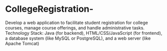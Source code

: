 # CollegeRegistration-
Develop a web application to facilitate student registration for college courses, manage course offerings, and handle administrative tasks.
Technology Stack: Java (for backend), HTML/CSS/JavaScript (for frontend), a database system (like MySQL or PostgreSQL), and a web server (like Apache Tomcat)
